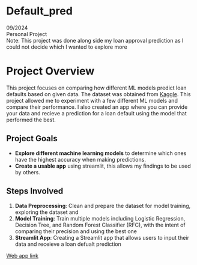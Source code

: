 # Default_pred

09/2024 <br>
Personal Project <br>
Note: This project was done along side my loan approval prediction as I could not decide which I wanted to explore more 

# Project Overview

This project focuses on comparing how different ML models predict loan defaults based on given data. The dataset was obtained from [Kaggle](https://www.kaggle.com/datasets/laotse/credit-risk-dataset/code). This project allowed me to experiment with a few different ML models and compare their performance. I also created an app where you can provide your data and recieve a prediction for a loan default using the model that performed the best. 

## Project Goals

- **Explore different machine learning models** to determine which ones have the highest accuracy when making predictions.
- **Create a usable app** using streamlit, this allows my findings to be used by others. 


## Steps Involved

1. **Data Preprocessing**: Clean and prepare the dataset for model training, exploring the dataset and
3. **Model Training**: Train multiple models including Logistic Regression, Decision Tree, and Random Forest Classifier (RFC), with the intent of comparing their precision and using the best one
4. **Streamlit App**: Creating a Streamlit app that allows users to input their data and receieve a loan defualt prediction

[Web app link](https://loan-apr-model.streamlit.app/)
